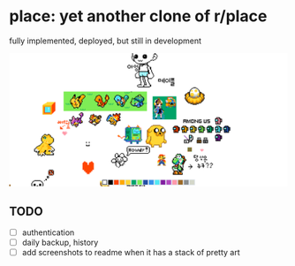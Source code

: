 # place: yet another clone of r/place

fully implemented, deployed, but still in development

![preview](preview.png)

## TODO

- [ ] authentication
- [ ] daily backup, history
- [ ] add screenshots to readme when it has a stack of pretty art